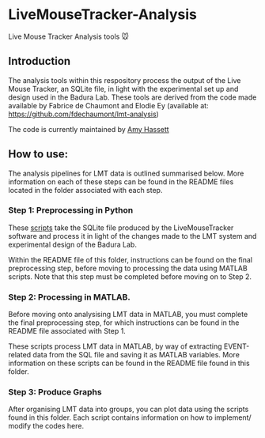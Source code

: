 # LiveMouseTracker-Analysis

Live Mouse Tracker Analysis tools :mouse:

## Introduction

The analysis tools within this respository process the output of the Live Mouse Tracker, an SQLite file, in light with the experimental set up and design used in the Badura Lab.
These tools are derived from the code made available by Fabrice de Chaumont and Elodie Ey (available at: https://github.com/fdechaumont/lmt-analysis)

The code is currently maintained by [Amy Hassett](https://github.com/AmyRHassett)

## How to use:

The analysis pipelines for LMT data is outlined summarised below. More information on each of these steps can be found in the README files located in the folder associated with each step.

### Step 1: Preprocessing in Python
These [scripts](https://github.com/BaduraLab/LiveMouseTracker-Analysis/tree/main/Step%201:%20Preprocessing%20SQLite%20Database) take the SQLite file produced by the LiveMouseTracker software and process it in light of the changes made to the LMT system and experimental design of the Badura Lab.

Within the README file of this folder, instructions can be found on the final preprocessing step, before moving to processing the data using MATLAB scripts. Note that this step must be completed before moving on to Step 2.

### Step 2: Processing in MATLAB.
Before moving onto analysising LMT data in MATLAB, you must complete the final preprocessing step, for which instructions can be found in the README file associated with Step 1.

These scripts process LMT data in MATLAB, by way of extracting EVENT-related data from the SQL file and saving it as MATLAB variables. More information on these scripts can be found in the README file found in this folder.

### Step 3: Produce Graphs
After organising LMT data into groups, you can plot data using the scripts found in this folder. Each script contains information on how to implement/ modify the codes here.
